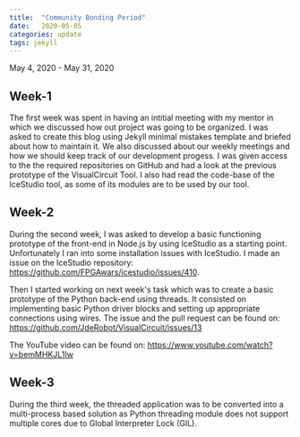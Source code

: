 ```yaml
---
title:  "Community Bonding Period"
date:   2020-05-05
categories: update
tags: jekyll
---
```

May 4, 2020 - May 31, 2020

## Week-1
The first week was spent in having an intitial meeting with my mentor in which we discussed how out project was going to be organized. I was  asked to create this blog using Jekyll minimal mistakes template and briefed about how to maintain it. We also discussed about our weekly meetings and how we should keep track of our development progess. I was given access to the the required repositories on GitHub and had a look at the previous prototype of the VisualCircuit Tool. I also had read the code-base of the IceStudio tool, as some of its modules are to be used by our tool.

## Week-2
During the second week, I was asked to develop a basic functioning prototype of the front-end in Node.js by using IceStudio as a starting point. Unfortunately I ran into some installation issues with IceStudio. I made an issue on the IceStudio repository:
https://github.com/FPGAwars/icestudio/issues/410. 

Then I started working on next week's task which was to create a basic prototype of the Python back-end using threads. It consisted on implementing basic Python driver blocks and setting up appropriate connections using wires.
The issue and the pull request can be found on:
https://github.com/JdeRobot/VisualCircuit/issues/13

The YouTube video can be found on:
https://www.youtube.com/watch?v=bemMHKJL1Iw

## Week-3
During the third week, the threaded application was to be converted into a multi-process based solution as Python threading module does not support multiple cores due to Global Interpreter Lock (GIL).
